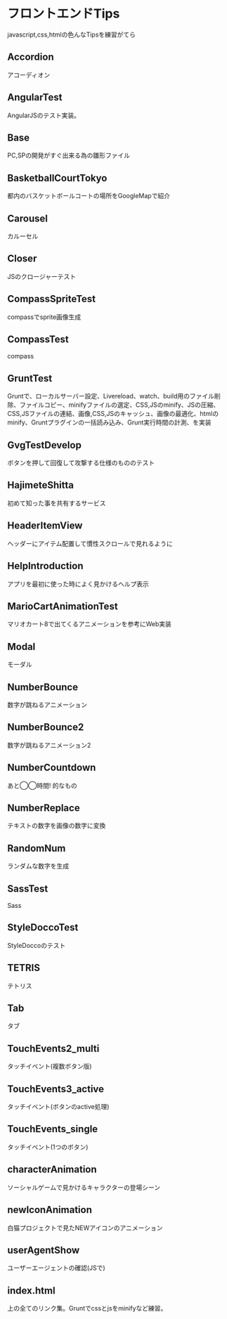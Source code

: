 # フロントエンドTips
javascript,css,htmlの色んなTipsを練習がてら

## Accordion
アコーディオン

## AngularTest
AngularJSのテスト実装。

## Base
PC,SPの開発がすぐ出来る為の雛形ファイル

## BasketballCourtTokyo
都内のバスケットボールコートの場所をGoogleMapで紹介

## Carousel
カルーセル

## Closer
JSのクロージャーテスト

## CompassSpriteTest
compassでsprite画像生成

## CompassTest
compass

## GruntTest
Gruntで、ローカルサーバー設定、Livereload、watch、build用のファイル削除、ファイルコピー、minifyファイルの選定、CSS,JSのminify、JSの圧縮、CSS,JSファイルの連結、画像,CSS,JSのキャッシュ、画像の最適化、htmlのminify、Gruntプラグインの一括読み込み、Grunt実行時間の計測、を実装

## GvgTestDevelop
ボタンを押して回復して攻撃する仕様のもののテスト

## HajimeteShitta
初めて知った事を共有するサービス

## HeaderItemView
ヘッダーにアイテム配置して慣性スクロールで見れるように

## HelpIntroduction
アプリを最初に使った時によく見かけるヘルプ表示

## MarioCartAnimationTest
マリオカート8で出てくるアニメーションを参考にWeb実装

## Modal
モーダル

## NumberBounce
数字が跳ねるアニメーション

## NumberBounce2
数字が跳ねるアニメーション2

## NumberCountdown
あと◯◯時間! 的なもの

## NumberReplace
テキストの数字を画像の数字に変換

## RandomNum
ランダムな数字を生成

## SassTest
Sass

## StyleDoccoTest
StyleDoccoのテスト

## TETRIS
テトリス

## Tab
タブ

## TouchEvents2_multi
タッチイベント(複数ボタン版)

## TouchEvents3_active
タッチイベント(ボタンのactive処理)

## TouchEvents_single
タッチイベント(1つのボタン)

## characterAnimation
ソーシャルゲームで見かけるキャラクターの登場シーン

## newIconAnimation
白猫プロジェクトで見たNEWアイコンのアニメーション

## userAgentShow
ユーザーエージェントの確認(JSで)

## index.html
上の全てのリンク集。Gruntでcssとjsをminifyなど練習。


